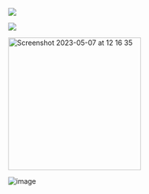 ![](http://github-profile-summary-cards.vercel.app/api/cards/profile-details?username=Tepid-neitzen&theme=blue_green)


<!---
Tepid-neitzen/Tepid-neitzen is a ✨ special ✨ repository because its `README.md` (this file) appears on your GitHub profile.
You can click the Preview link to take a look at your changes.
--->
![](https://komarev.com/ghpvc/?username=Tepid-neitzen&label=PROFILE+COUNT&style=for-the-badge&color=green)


<img width="269" alt="Screenshot 2023-05-07 at 12 16 35" src="https://user-images.githubusercontent.com/129894851/236674284-b66a5589-47ba-4216-8261-1795e0d2c196.png">

![image](https://user-images.githubusercontent.com/129894851/236674346-395d8d10-3730-47c5-b8bb-b2cba17e75bb.png)
